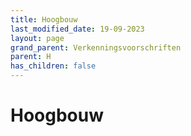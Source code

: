 ```yaml
---
title: Hoogbouw
last_modified_date: 19-09-2023
layout: page
grand_parent: Verkenningsvoorschriften
parent: H
has_children: false
---
```


Hoogbouw
========

